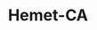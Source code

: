 ---
title: Hemet-CA
slug: hemet-ca
f_state:
- cms/state/california.md
f_locations:
- cms/payday-loan/advance-america-1375.md
- cms/payday-loan/califorina-budget-finance-5714.md
- cms/payday-loan/califorina-budget-finance-5760.md
- cms/payday-loan/cash-plus-8275.md
- cms/payday-loan/check-exchange-11160.md
- cms/payday-loan/check-exchange-11163.md
- cms/payday-loan/check-into-cash-11619.md
- cms/payday-loan/check-into-cash-11666.md
- cms/payday-loan/eagles-check-cashing-16463.md
- cms/payday-loan/eagles-check-cashing-16464.md
- cms/payday-loan/eagles-no-7-seven-checks-cash-16465.md
- cms/payday-loan/early-payday-16469.md
- cms/payday-loan/early-payday-16470.md
- cms/payday-loan/ffi-payday-loans-17984.md
- cms/payday-loan/money-and-checks-21138.md
- cms/payday-loan/money-and-checks-21139.md
- cms/payday-loan/money-mart-21402.md
- cms/payday-loan/money-mart-21426.md
- cms/payday-loan/x-press-cash-til-payday-inc-28860.md
updated-on: '2024-05-30T13:41:28.615Z'
created-on: '2024-05-30T13:41:28.615Z'
published-on: '2024-05-30T13:54:32.469Z'
f_city: Hemet
layout: '[city].html'
tags: city
---